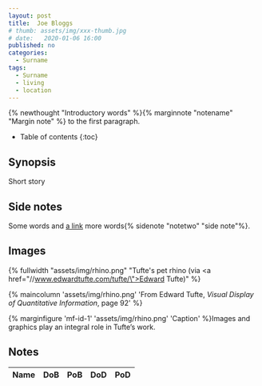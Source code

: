 ```yaml
---
layout: post
title:  Joe Bloggs
# thumb: assets/img/xxx-thumb.jpg
# date:   2020-01-06 16:00
published: no
categories: 
  - Surname
tags:
  - Surname
  - living
  - location
---
```

{% newthought "Introductory words" %}{% marginnote "notename" "Margin note" %} to the first paragraph.
<!--more-->

* Table of contents
{:toc}

## Synopsis
Short story

## Side notes
Some words and [a link](//cullaloe.net) more words{% sidenote "notetwo" "side note"%}.

## Images
{% fullwidth "assets/img/rhino.png" "Tufte's pet rhino (via <a href=\"//www.edwardtufte.com/tufte/\">Edward Tufte</a>)" %}

{% maincolumn 'assets/img/rhino.png' 'From Edward Tufte, *Visual Display of Quantitative Information*, page 92' %}

{% marginfigure 'mf-id-1' 'assets/img/rhino.png' 'Caption'  %}Images and graphics play an integral role in Tufte’s work.

## Notes

Name|DoB|PoB|DoD|PoD
:---|:-:|:--|:-:|:--
